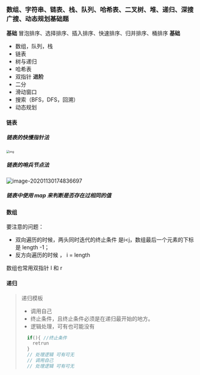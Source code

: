 ### 数组、字符串、链表、栈、队列、哈希表、二叉树、堆、递归、深搜广搜、动态规划基础题
  **基础**
  冒泡排序、选择排序、插入排序、快速排序、归并排序、桶排序
  **基础**
- 数组，队列，栈
- 链表
- 树与递归
- 哈希表
- 双指针
  **进阶**
- 二分
- 滑动窗口
- 搜索（BFS，DFS，回溯）
- 动态规划
#### 链表  

##### 链表的快慢指针法

<img src="https://pic.leetcode-cn.com/1605200026-iSMgpn-IMG_F6F6517FD2A5-1.jpeg" alt="img" style="zoom:50%;" />

##### 链表的哨兵节点法

![image-20201130174836697](C:\Users\raota\AppData\Roaming\Typora\typora-user-images\image-20201130174836697.png)

##### 链表中使用 map 来判断是否存在过相同的值


#### 数组

要注意的问题：

- 双向遍历的时候，两头同时迭代的终止条件 是i<j，数组最后一个元素的下标是 length -1；
- 反方向遍历的时候 ， i = length

数组也常用双指针 l 和 r

#### 递归

> 递归模板
>
> - 调用自己
> - 终止条件，且终止条件必须是在递归最开始的地方。
> - 逻辑处理，可有也可能没有
> ```javascript
>   if(){ //终止条件
>     retrun 
>   }
>   // 处理逻辑 可有可无
>   // 调用自己
>   // 处理逻辑 可有可无
> ```

